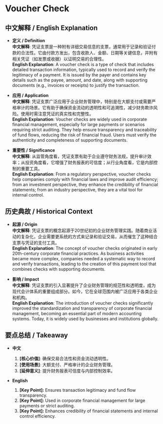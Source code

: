 # Voucher Check

## 中文解释 / English Explanation

* **定义 / Definition**  
  **中文解释**: 凭证支票是一种附有详细交易信息的支票，通常用于记录和验证付款的合法性。它由付款方发出，包含收款人、金额、日期等关键信息，并附有相关凭证（如发票或收据）以证明交易的合理性。  
  **English Explanation**: A voucher check is a type of check that includes detailed transaction information, typically used to record and verify the legitimacy of a payment. It is issued by the payer and contains key details such as the payee, amount, and date, along with supporting documents (e.g., invoices or receipts) to justify the transaction.

* **应用 / Application**  
  **中文解释**: 凭证支票广泛应用于企业财务管理中，特别是在大额支付或需要严格审计的场景。它有助于确保资金流动的透明性和可追溯性，减少财务欺诈风险。使用时需注意凭证的真实性和完整性。  
  **English Explanation**: Voucher checks are widely used in corporate financial management, especially for large payments or scenarios requiring strict auditing. They help ensure transparency and traceability of fund flows, reducing the risk of financial fraud. Users must verify the authenticity and completeness of supporting documents.

* **重要性 / Significance**  
  **中文解释**: 从监管角度看，凭证支票有助于企业遵守财务法规，提升审计效率；从投资角度看，它增强了财务报表的可信度；从行业角度看，它是内部控制的重要工具。  
  **English Explanation**: From a regulatory perspective, voucher checks help companies comply with financial laws and improve audit efficiency; from an investment perspective, they enhance the credibility of financial statements; from an industry perspective, they are a vital tool for internal control.

## 历史典故 / Historical Context

* **起源 / Origin**  
  **中文解释**: 凭证支票的概念起源于20世纪初的企业财务管理实践。随着商业活动的复杂化，企业需要更系统的方式来记录和验证交易，从而催生了这种结合支票与凭证的支付工具。  
  **English Explanation**: The concept of voucher checks originated in early 20th-century corporate financial practices. As business activities became more complex, companies needed a systematic way to record and verify transactions, leading to the creation of this payment tool that combines checks with supporting documents.

* **影响 / Impact**  
  **中文解释**: 凭证支票的引入显著提升了企业财务管理的规范性和透明度，成为现代会计体系的重要组成部分。如今，它在全球范围内被广泛应用于各类企业和机构。  
  **English Explanation**: The introduction of voucher checks significantly improved the standardization and transparency of corporate financial management, becoming an essential part of modern accounting systems. Today, it is widely used by businesses and institutions globally.

## 要点总结 / Takeaway

* **中文**  
  1. **[核心价值]**:  确保交易合法性和资金流动透明性。
  2. **[使用场景]**:  大额支付、严格审计的企业财务管理。
  3. **[延伸意义]**:  提升财务报表可信度与内部控制效率。

* **English**  
  1. **[Key Point]:** Ensures transaction legitimacy and fund flow transparency.
  2. **[Key Point]:** Used in corporate financial management for large payments or strict auditing.
  3. **[Key Point]:** Enhances credibility of financial statements and internal control efficiency.